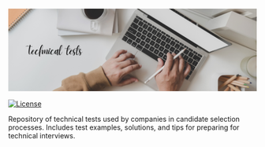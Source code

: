 <p align="center">
  <img src="./assets/Technical tests.png" alt="Banner" width="750px">
</p>

[![License](https://img.shields.io/badge/License-MIT%20-green.svg)](https://opensource.org/license/mit)

Repository of technical tests used by companies in candidate selection processes. Includes test examples, solutions, and tips for preparing for technical interviews.
